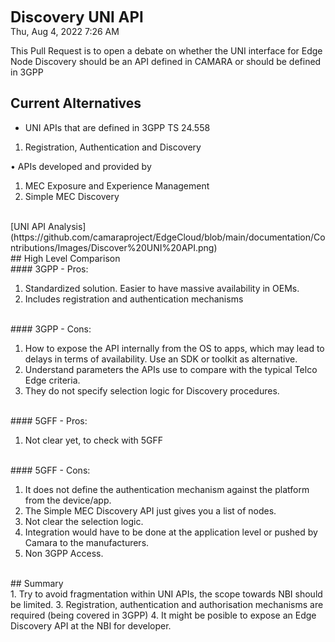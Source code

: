 **<span class="font" style="font-family:var(--vscode-editor-font-family)"><span class="size" style="font-size:24px">Discovery UNI API</span></span>**
<br>
Thu, Aug 4, 2022 7:26 AM

This Pull Request is to open a debate on whether the UNI interface for Edge Node Discovery should be an API defined in CAMARA or should be defined in 3GPP

## **Current Alternatives**

* UNI APIs that are defined in 3GPP TS 24.558

1. Registration, Authentication and Discovery

• APIs developed and provided by

1. MEC Exposure and Experience Management
2. Simple MEC Discovery

<br>
[UNI API Analysis](https://github.com/camaraproject/EdgeCloud/blob/main/documentation/Contributions/Images/Discover%20UNI%20API.png)

<br>
## High Level Comparison
<br>
#### 3GPP - Pros:

1. Standardized solution. Easier to have massive availability in OEMs.
2. Includes registration and authentication mechanisms

<br>
#### 3GPP - Cons:

1. How to expose the API internally from the OS to apps, which may lead to delays in terms of availability. Use an SDK or toolkit as alternative.
2. Understand parameters the APIs use to compare with the typical Telco Edge criteria.
3. They do not specify selection logic for Discovery procedures.

<br>
#### 5GFF - Pros:

1. Not clear yet, to check with 5GFF

<br>
#### 5GFF - Cons:

1. It does not define the authentication mechanism against the platform from the device/app.
2. The Simple MEC Discovery API just gives you a list of nodes.
3. Not clear the selection logic.
4. Integration would have to be done at the application level or pushed by Camara to the manufacturers.
5. Non 3GPP Access.

<br>
## Summary
<br>
1. Try to avoid fragmentation within UNI APIs, the scope towards NBI should be limited.
3. Registration, authentication and authorisation mechanisms are required (being covered in 3GPP)
4. It might be posible to expose an Edge Discovery API at the NBI for developer.